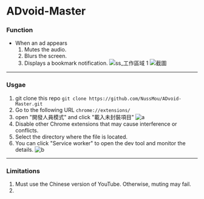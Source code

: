 # ADvoid-Master
### Function
- When an ad appears
    1. Mutes the audio.
    2. Blurs the screen.
    3. Displays a bookmark notification.
![ss_工作區域 1](https://hackmd.io/_uploads/HkNwyBSLp.png)
![截圖](https://hackmd.io/_uploads/H1Q_krH8T.png)

---
### Usgae
1. git clone this repo
    `git clone https://github.com/NussMou/ADvoid-Master.git`
2. Go to the following URL `chrome://extensions/`
3. open "開發人員模式" and click "載入未封裝項目"
    ![a](https://hackmd.io/_uploads/HJAVZ8r86.png)
4. Disable other Chrome extensions that may cause interference or conflicts.
5. Select the directory where the file is located.
6. You can click "Service worker" to open the dev tool and monitor the details.
    ![b](https://hackmd.io/_uploads/B1fZGUH8a.png)

---
### Limitations
1. Must use the Chinese version of YouTube. Otherwise, muting may fail.
2. 